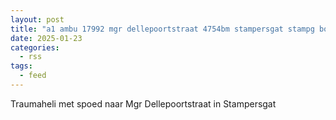 ```yaml
---
layout: post
title: "a1 ambu 17992 mgr dellepoortstraat 4754bm stampersgat stampg bon 12375"
date: 2025-01-23
categories: 
  - rss
tags: 
  - feed
---
```


Traumaheli met spoed naar Mgr Dellepoortstraat in Stampersgat

